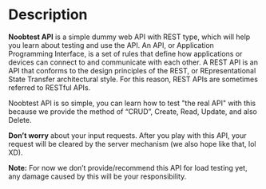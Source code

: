 # Description

**Noobtest API** is a simple dummy web API with REST type, which will help you learn about testing and use the API.
An API, or Application Programming Interface, is a set of rules that define how applications or devices can connect to and communicate with each other. A REST API is an API that conforms to the design principles of the REST, or REpresentational State Transfer architectural style. For this reason, REST APIs are sometimes referred to RESTful APIs.

Noobtest API is so simple, you can learn how to test "the real API" with this because we provide the method of “CRUD”, Create, Read, Update, and also Delete.

**Don’t worry** about your input requests. After you play with this API, your request will be cleared by the server mechanism (we also hope like that, lol XD).

**Note:** For now we don’t provide/recommend this API for load testing yet, any damage caused by this will be your responsibility.
